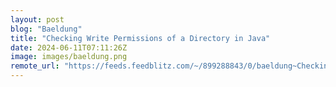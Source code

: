 ```yaml
---
layout: post
blog: "Baeldung"
title: "Checking Write Permissions of a Directory in Java"
date: 2024-06-11T07:11:26Z
image: images/baeldung.png
remote_url: "https://feeds.feedblitz.com/~/899288843/0/baeldung~Checking-Write-Permissions-of-a-Directory-in-Java"
---
```


